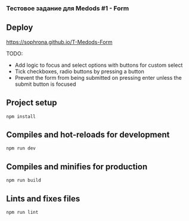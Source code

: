 ### Тестовое задание для Medods #1 - Form

## Deploy

https://sophrona.github.io/T-Medods-Form

TODO:
- Add logic to focus and select options with buttons for custom select
- Tick checkboxes, radio buttons by pressing a button
- Prevent the form from being submitted on pressing enter unless the submit button is focused

## Project setup
```
npm install
```

## Compiles and hot-reloads for development
```
npm run dev
```

## Compiles and minifies for production
```
npm run build
```

## Lints and fixes files
```
npm run lint
```

